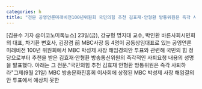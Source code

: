 ```yaml
---
categories: h
title: "전문 공영언론미래비전100년위원회 국민의힘 추천 김효재·안형환 방통위원은 즉각 사퇴하라"
---
```

[김윤수 기자 @이코노미톡뉴스] 23일(금), 강규형 명지대 교수, 박인환 바른사회시민회의 대표, 차기환 변호사, 김장겸 前 MBC사장 등 4명이 공동상임대표로 있는 공영언론 미래비전 100년 위원회에서 MBC 박성제 사장 해임경의안 투표와 관련해 국민의 힘 정당으로부터 추천을 받은 김효재·안형환 방송통신위원의 즉각적인 사퇴요청 내용의 성명을 발표했다. 아래는 그 전문."국민의힘 추천 김효재 안형환 방통위원은 즉각 사퇴하라"그제(9월 21일) MBC 방송문화진흥회 이사회에 상정된 MBC 박성제 사장 해임결의안 투표에서 예상치 못한